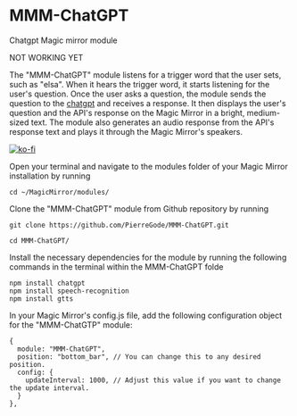 # MMM-ChatGPT
Chatgpt Magic mirror module


NOT WORKING YET
 
The "MMM-ChatGPT" module listens for a trigger word that the user sets, such as "elsa". When it hears the trigger word, it starts listening for the user's question. Once the user asks a question, the module sends the question to the [chatgpt](https://www.npmjs.com/package/chatgpt#cli) and receives a response. It then displays the user's question and the API's response on the Magic Mirror in a bright, medium-sized text. The module also generates an audio response from the API's response text and plays it through the Magic Mirror's speakers.


[![ko-fi](https://ko-fi.com/img/githubbutton_sm.svg)](https://ko-fi.com/J3J2EARPK)

Open your terminal and navigate to the modules folder of your Magic Mirror installation by running 

```
cd ~/MagicMirror/modules/
```

Clone the "MMM-ChatGPT" module from Github repository by running
```
git clone https://github.com/PierreGode/MMM-ChatGPT.git
```
```
cd MMM-ChatGPT/
```
Install the necessary dependencies for the module by running the following commands in the terminal within the MMM-ChatGPT folde

```
npm install chatgpt
npm install speech-recognition
npm install gtts

```
In your Magic Mirror's config.js file, add the following configuration object for the "MMM-ChatGTP" module:

```
{
  module: "MMM-ChatGPT",
  position: "bottom_bar", // You can change this to any desired position.
  config: {
    updateInterval: 1000, // Adjust this value if you want to change the update interval.
  }
},

```
